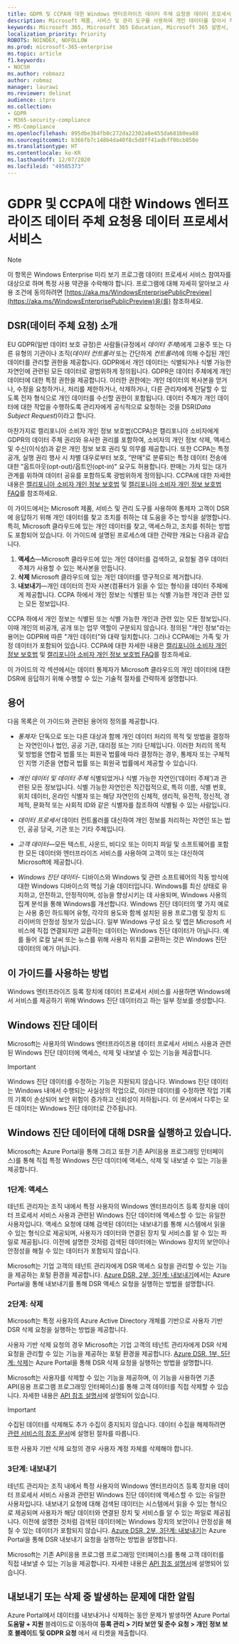 ```yaml
---
title: GDPR 및 CCPA에 대한 Windows 엔터프라이즈 데이터 주체 요청용 데이터 프로세서 서비스
description: Microsoft 제품, 서비스 및 관리 도구를 사용하여 개인 데이터를 찾아서 작업을 하여 DSR에 응답하는 방법을 알아봅니다.
keywords: Microsoft 365, Microsoft 365 Education, Microsoft 365 설명서, GDPR
localization_priority: Priority
ROBOTS: NOINDEX, NOFOLLOW
ms.prod: microsoft-365-enterprise
ms.topic: article
f1.keywords:
- NOCSH
ms.author: robmazz
author: robmaz
manager: laurawi
ms.reviewer: delinat
audience: itpro
ms.collection:
- GDPR
- M365-security-compliance
- MS-Compliance
ms.openlocfilehash: 895dbe3b4fb0c272da22302a8e455da681b0ea88
ms.sourcegitcommit: b366fb7c148b4da40f8c5d8ff41adbff0bcb850e
ms.translationtype: HT
ms.contentlocale: ko-KR
ms.lasthandoff: 12/07/2020
ms.locfileid: "49585373"
---
```

# <a name="data-processor-service-for-windows-enterprise-data-subject-requests-for-the-gdpr-and-ccpa"></a>GDPR 및 CCPA에 대한 Windows 엔터프라이즈 데이터 주체 요청용 데이터 프로세서 서비스 

>[!NOTE]
>이 항목은 Windows Enterprise 미리 보기 프로그램 데이터 프로세서 서비스 참여자를 대상으로 하며 특정 사용 약관을 수락해야 합니다. 프로그램에 대해 자세히 알아보고 사용 조건에 동의하려면 [https://aka.ms/WindowsEnterprisePublicPreview](https://aka.ms/WindowsEnterprisePublicPreview)을(를) 참조하세요.

## <a name="introduction-to-data-subject-requests-dsrs"></a>DSR(데이터 주체 요청) 소개 

EU GDPR(일반 데이터 보호 규정)은 사람들(규정에서 _데이터 주체_)에게 고용주 또는 다른 유형의 기관이나 조직(_데이터 컨트롤러_ 또는 간단하게 _컨트롤러_)에 의해 수집된 개인 데이터를 관리할 권한을 제공합니다. GDPR에서 개인 데이터는 식별되거나 식별 가능한 자연인에 관련된 모든 데이터로 광범위하게 정의됩니다. GDPR은 데이터 주체에게 개인 데이터에 대한 특정 권한을 제공합니다. 이러한 권한에는 개인 데이터의 복사본을 얻거나, 수정을 요청하거나, 처리를 제한하거나, 삭제하거나, 다른 관리자에게 전달할 수 있도록 전자 형식으로 개인 데이터를 수신할 권한이 포함됩니다. 데이터 주체가 개인 데이터에 대한 작업을 수행하도록 관리자에게 공식적으로 요청하는 것을 DSR(_Data Subject Request_)이라고 합니다. 

마찬가지로 캘리포니아 소비자 개인 정보 보호법(CCPA)은 캘리포니아 소비자에게 GDPR의 데이터 주체 권리와 유사한 권리를 포함하여, 소비자의 개인 정보 삭제, 액세스 및 수신(이식성)과 같은 개인 정보 보호 권리 및 의무를 제공합니다. 또한 CCPA는 특정 공개, 실행 권리 행사 시 차별 대우로부터 보호, “판매"로 분류되는 특정 데이터 전송에 대한 "옵트아웃(opt-out)/옵트인(opt-in)" 요구도 허용합니다. 판매는 가치 있는 대가관계를 위하여 데이터 공유를 포함하도록 광범위하게 정의됩니다. CCPA에 대한 자세한 내용은 [캘리포니아 소비자 개인 정보 보호법](https://docs.microsoft.com/microsoft-365/compliance/offering-ccpa) 및 [캘리포니아 소비자 개인 정보 보호법 FAQ](https://docs.microsoft.com/microsoft-365/compliance/ccpa-faq)를 참조하세요.

이 가이드에서는 Microsoft 제품, 서비스 및 관리 도구를 사용하여 통제자 고객이 DSR에 응답하기 위해 개인 데이터를 찾고 조치를 취하는 데 도움을 주는 방식을 설명합니다. 특히, Microsoft 클라우드에 있는 개인 데이터를 찾고, 액세스하고, 조치를 취하는 방법도 포함되어 있습니다. 이 가이드에 설명된 프로세스에 대한 간략한 개요는 다음과 같습니다. 

1. **액세스**—Microsoft 클라우드에 있는 개인 데이터를 검색하고, 요청될 경우 데이터 주체가 사용할 수 있는 복사본을 만듭니다. 
2. **삭제** Microsoft 클라우드에 있는 개인 데이터를 영구적으로 제거합니다. 
3. **내보내기**—개인 데이터의 전자 사본(컴퓨터가 읽을 수 있는 형식)을 데이터 주체에게 제공합니다. CCPA 하에서 개인 정보는 식별된 또는 식별 가능한 개인과 관련 있는 모든 정보입니다.

CCPA 하에서 개인 정보는 식별된 또는 식별 가능한 개인과 관련 있는 모든 정보입니다. 이때 개인의 비공개, 공개 또는 업무 역할이 구분되지 않습니다. 정의된 "개인 정보"라는 용어는 GDPR에 따른 "개인 데이터"와 대략 일치합니다. 그러나 CCPA에는 가족 및 가정 데이터가 포함되어 있습니다. CCPA에 대한 자세한 내용은 [캘리포니아 소비자 개인 정보 보호법](https://docs.microsoft.com/microsoft-365/compliance/offering-ccpa) 및 [캘리포니아 소비자 개인 정보 보호법 FAQ](https://docs.microsoft.com/microsoft-365/compliance/ccpa-faq)를 참조하세요.

이 가이드의 각 섹션에서는 데이터 통제자가 Microsoft 클라우드의 개인 데이터에 대한 DSR에 응답하기 위해 수행할 수 있는 기술적 절차를 간략하게 설명합니다. 

## <a name="terminology"></a>용어

다음 목록은 이 가이드와 관련된 용어의 정의를 제공합니다. 

* _통제자:_ 단독으로 또는 다른 대상과 함께 개인 데이터 처리의 목적 및 방법을 결정하는 자연인이나 법인, 공공 기관, 대리점 또는 기타 단체입니다. 이러한 처리의 목적 및 방법을 연합국 법률 또는 회원국 법률에 따라 결정하는 경우, 통제자 또는 구체적인 지명 기준을 연합국 법률 또는 회원국 법률에서 제공할 수 있습니다. 

* _개인 데이터 및 데이터 주체_ 식별되었거나 식별 가능한 자연인(‘데이터 주체’)과 관련된 모든 정보입니다. 식별 가능한 자연인은 직간접적으로, 특히 이름, 식별 번호, 위치 데이터, 온라인 식별자 또는 해당 자연인의 신체적, 생리적, 유전적, 정신적, 경제적, 문화적 또는 사회적 ID와 같은 식별자를 참조하여 식별될 수 있는 사람입니다. 

* _데이터 프로세서_ 데이터 컨트롤러를 대신하여 개인 정보를 처리하는 자연인 또는 법인, 공공 당국, 기관 또는 기타 주체입니다. 

* _고객 데이터_—모든 텍스트, 사운드, 비디오 또는 이미지 파일 및 소프트웨어를 포함한 모든 데이터와 엔터프라이즈 서비스를 사용하여 고객이 또는 대신하여 Microsoft에 제공합니다. 

* _Windows 진단 데이터_- 디바이스와 Windows 및 관련 소프트웨어의 작동 방식에 대한 Windows 디바이스의 핵심 기술 데이터입니다. Windows를 최신 상태로 유지하고, 안전하고, 안정적이며, 성능을 향상시키는 데 사용되며, Windows 사용의 집계 분석을 통해 Windows를 개선합니다. Windows 진단 데이터의 몇 가지 예로는 사용 중인 하드웨어 유형, 각각의 용도와 함께 설치된 응용 프로그램 및 장치 드라이버의 안정성 정보가 있습니다. 일부 Windows 구성 요소 및 앱은 Microsoft 서비스에 직접 연결되지만 교환하는 데이터는 Windows 진단 데이터가 아닙니다. 예를 들어 로컬 날씨 또는 뉴스를 위해 사용자 위치를 교환하는 것은 Windows 진단 데이터의 예가 아닙니다. 

## <a name="how-to-use-this-guide"></a>이 가이드를 사용하는 방법 

Windows 엔터프라이즈 등록 장치에 데이터 프로세서 서비스를 사용하면 Windows에서 서비스를 제공하기 위해 Windows 진단 데이터라고 하는 일부 정보를 생성합니다.

## <a name="windows-diagnostic-data"></a>Windows 진단 데이터 

Microsoft는 사용자의 Windows 엔터프라이즈용 데이터 프로세서 서비스 사용과 관련된 Windows 진단 데이터에 액세스, 삭제 및 내보낼 수 있는 기능을 제공합니다.

>[!IMPORTANT]
>Windows 진단 데이터를 수정하는 기능은 지원되지 않습니다. Windows 진단 데이터는 Windows 내에서 수행되는 사실상의 작업으로, 이러한 데이터를 수정하면 작업 기록의 기록이 손상되어 보안 위험이 증가하고 신뢰성이 저하됩니다. 이 문서에서 다루는 모든 데이터는 Windows 진단 데이터로 간주됩니다. 

## <a name="executing-dsrs-against-windows-diagnostic-data"></a>Windows 진단 데이터에 대해 DSR을 실행하고 있습니다. 

Microsoft는 Azure Portal을 통해 그리고 또한 기존 API(응용 프로그래밍 인터페이스)를 통해 직접 특정 Windows 진단 데이터에 액세스, 삭제 및 내보낼 수 있는 기능을 제공합니다.

### <a name="step-1-access"></a>1단계: 액세스 

테넌트 관리자는 조직 내에서 특정 사용자의 Windows 엔터프라이즈 등록 장치용 데이터 프로세서 서비스 사용과 관련된 Windows 진단 데이터에 액세스할 수 있는 유일한 사용자입니다. 액세스 요청에 대해 검색된 데이터는 내보내기를 통해 시스템에서 읽을 수 있는 형식으로 제공되며, 사용자가 데이터와 연결된 장치 및 서비스를 알 수 있는 파일로 제공됩니다. 이전에 설명한 것처럼 검색된 데이터에는 Windows 장치의 보안이나 안정성을 해칠 수 있는 데이터가 포함되지 않습니다. 

Microsoft는 기업 고객의 테넌트 관리자에게 DSR 액세스 요청을 관리할 수 있는 기능을 제공하는 포털 환경을 제공합니다. [Azure DSR, 2부, 3단계: 내보내기](https://docs.microsoft.com/microsoft-365/compliance/gdpr-dsr-azure#step-3-export)에서는 Azure Portal을 통해 내보내기를 통해 DSR 액세스 요청을 실행하는 방법을 설명합니다.

### <a name="step-2-delete"></a>2단계: 삭제 

Microsoft는 특정 사용자의 Azure Active Directory 개체를 기반으로 사용자 기반 DSR 삭제 요청을 실행하는 방법을 제공합니다.

사용자 기반 삭제 요청의 경우 Microsoft는 기업 고객의 테넌트 관리자에게 DSR 삭제 요청을 관리할 수 있는 기능을 제공하는 포털 환경을 제공합니다. [Azure DSR, 1부, 5단계: 삭제](https://docs.microsoft.com/microsoft-365/compliance/gdpr-dsr-azure#step-5-delete)는 Azure Portal을 통해 DSR 삭제 요청을 실행하는 방법을 설명합니다. 

Microsoft는 사용자를 삭제할 수 있는 기능을 제공하며, 이 기능을 사용하면 기존 API(응용 프로그램 프로그래밍 인터페이스)를 통해 고객 데이터를 직접 삭제할 수 있습니다. 자세한 내용은 [API 참조 설명서](https://docs.microsoft.com/graph/api/directory-deleteditems-delete)에 설명되어 있습니다. 

>[!IMPORTANT]  
>수집된 데이터를 삭제해도 추가 수집이 중지되지 않습니다. 데이터 수집을 해제하려면 [관련 서비스의 참조 문서](https://docs.microsoft.com/windows/privacy/configure-windows-diagnostic-data-in-your-organization#enterprise-management)에 설명된 절차를 따릅니다.
 
 또한 사용자 기반 삭제 요청의 경우 사용자 계정 자체를 삭제해야 합니다. 

### <a name="step-3-export"></a>3단계: 내보내기 

테넌트 관리자는 조직 내에서 특정 사용자의 Windows 엔터프라이즈 등록 장치용 데이터 프로세서 서비스 사용과 관련된 Windows 진단 데이터에 액세스할 수 있는 유일한 사용자입니다. 내보내기 요청에 대해 검색된 데이터는 시스템에서 읽을 수 있는 형식으로 제공되며 사용자가 해당 데이터와 연결된 장치 및 서비스를 알 수 있는 파일로 제공됩니다. 이전에 설명한 것처럼 검색된 데이터에는 Windows 장치의 보안이나 안정성을 해칠 수 있는 데이터가 포함되지 않습니다. [Azure DSR, 2부, 3단계: 내보내기](https://docs.microsoft.com/microsoft-365/compliance/gdpr-dsr-azure#step-3-export)는 Azure Portal을 통해 DSR 내보내기 요청을 실행하는 방법을 설명합니다. 

Microsoft는 기존 API(응용 프로그램 프로그래밍 인터페이스)를 통해 고객 데이터를 직접 내보낼 수 있는 기능을 제공합니다. 자세한 내용은 [API 참조 설명서](https://docs.microsoft.com/graph/api/user-exportpersonaldata)에 설명되어 있습니다.

## <a name="notify-about-exporting-or-deleting-issues"></a>내보내기 또는 삭제 중 발생하는 문제에 대한 알림 

Azure Portal에서 데이터를 내보내거나 삭제하는 동안 문제가 발생하면 Azure Portal **도움말 + 지원** 블레이드로 이동하여 **등록 관리 > 기타 보안 및 준수 요청 > 개인 정보 보호 블레이드 및 GDPR 요청** 에서 새 티켓을 제출합니다. 

